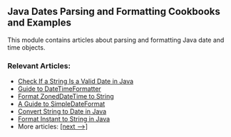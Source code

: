 ## Java Dates Parsing and Formatting Cookbooks and Examples

This module contains articles about parsing and formatting Java date and time objects.

### Relevant Articles: 
- [Check If a String Is a Valid Date in Java](https://www.baeldung.com/java-string-valid-date)
- [Guide to DateTimeFormatter](https://www.baeldung.com/java-datetimeformatter)
- [Format ZonedDateTime to String](https://www.baeldung.com/java-format-zoned-datetime-string)
- [A Guide to SimpleDateFormat](https://www.baeldung.com/java-simple-date-format)
- [Convert String to Date in Java](http://www.baeldung.com/java-string-to-date)
- [Format Instant to String in Java](https://www.baeldung.com/java-instant-to-string)
- More articles: [[next -->]](../core-java-datetimestring-2)
